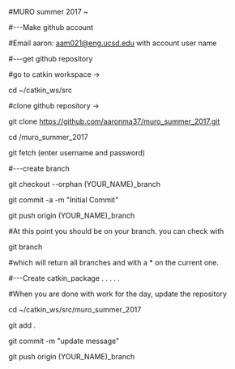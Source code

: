 #MURO summer 2017 ~


#---Make github account

#Email aaron: aam021@eng.ucsd.edu with account user name

#---get github repository

#go to catkin workspace  ->  

cd ~/catkin_ws/src

#clone github repository -> 

git clone https://github.com/aaronma37/muro_summer_2017.git

cd /muro_summer_2017

git fetch (enter username and password)

#---create branch

git checkout --orphan (YOUR_NAME)_branch

git commit -a -m "Initial Commit"

git push origin (YOUR_NAME)_branch

#At this point you should be on your branch. you can check with 

git branch

#which will return all branches and with a * on the current one.

#---Create catkin_package
.
.
.
.
.


#When you are done with work for the day, update the repository

cd ~/catkin_ws/src/muro_summer_2017

git add .

git commit -m "update message"

git push origin (YOUR_NAME)_branch



